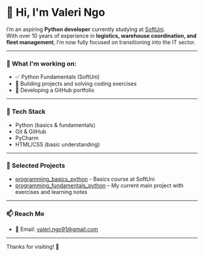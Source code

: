 # 👋 Hi, I'm Valeri Ngo

I’m an aspiring **Python developer** currently studying at [SoftUni](https://softuni.bg/).  
With over 10 years of experience in **logistics, warehouse coordination, and fleet management**, I’m now fully focused on transitioning into the IT sector.

---

### 🧠 What I'm working on:
- ✅ Python Fundamentals (SoftUni)
- 🧪 Building projects and solving coding exercises
- 🚀 Developing a GitHub portfolio

---

### 🧰 Tech Stack
- Python (basics & fundamentals)
- Git & GitHub
- PyCharm
- HTML/CSS (basic understanding)

---

### 📂 Selected Projects
- [programming_basics_python](https://github.com/ev1lelf/basics_course_2025) - Basics course at SoftUni
- [programming_fundamentals_python](https://github.com/ev1lelf/fundamentals_course_2025/) – My current main project with exercises and learning notes  
<!-- Future: Add more repositories here when ready -->

---

### 📫 Reach Me
- 📧 Email: valeri.ngo91@gmail.com

---

Thanks for visiting! 🙌
